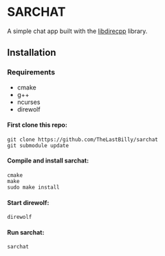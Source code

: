 # SARCHAT

A simple chat app built with the [libdirecpp](https://github.com/TheLastBilly/libdirecpp) library.

## Installation

### Requirements
* cmake
* g++
* ncurses
* direwolf

#### First clone this repo:
```
git clone https://github.com/TheLastBilly/sarchat
git submodule update
```

#### Compile and install sarchat:
```
cmake
make
sudo make install
```
#### Start direwolf:
```
direwolf
```

#### Run sarchat:
```
sarchat
```
